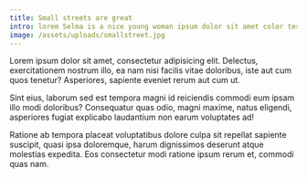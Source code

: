 ```yaml
---
title: Small streets are great
intro: lorem Selma is a nice young woman ipsum dolor sit amet color test
image: /assets/uploads/smallstreet.jpg
---
```

Lorem ipsum dolor sit amet, consectetur adipisicing elit. Delectus, exercitationem nostrum illo, ea nam nisi facilis vitae doloribus, iste aut cum quos tenetur? Asperiores, sapiente eveniet rerum aut cum ut.

Sint eius, laborum sed est tempora magni id reiciendis commodi eum ipsam illo modi doloribus? Consequatur quas odio, magni maxime, natus eligendi, asperiores fugiat explicabo laudantium non earum voluptates ad!

Ratione ab tempora placeat voluptatibus dolore culpa sit repellat sapiente suscipit, quasi ipsa doloremque, harum dignissimos deserunt atque molestias expedita. Eos consectetur modi ratione ipsum rerum et, commodi quas nam.